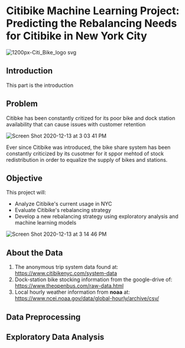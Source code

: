 # Citibike Machine Learning Project: Predicting the Rebalancing Needs for Citibike in New York City 

![1200px-Citi_Bike_logo svg](https://user-images.githubusercontent.com/29543481/102022669-5192f780-3d56-11eb-8066-709edd3275e6.png)

## Introduction

This part is the introduction

## Problem

Citibke has been constantly critized for its poor bike and dock station availability that can cause issues with customer retention

![Screen Shot 2020-12-13 at 3 03 41 PM](https://user-images.githubusercontent.com/29543481/102022399-9d44a180-3d54-11eb-90d3-68fd92e8dc46.png)

Ever since Citibike was introduced, the bike share system has been constantly criticized by its cusotmer for it sppor mehtod of stock redistribution in order to equalize the supply of bikes and stations. 

## Objective

This project will:
- Analyze Citibike's current usage in NYC
- Evaluate Citibike's rebalancing strategy
- Develop a new rebalancing strategy using exploratory analysis and machine learning models

![Screen Shot 2020-12-13 at 3 14 46 PM](https://user-images.githubusercontent.com/29543481/102022677-5c4d8c80-3d56-11eb-9ac2-9afaa6b511e9.png)

## About the Data

1. The anonymous trip system data found at: https://www.citibikenyc.com/system-data
2. Dock-station bike stocking information from the google-drive of: https://www.theopenbus.com/raw-data.html
3. Local hourly weather information from **noaa** at: https://www.ncei.noaa.gov/data/global-hourly/archive/csv/


## Data Preprocessing




## Exploratory Data Analysis



